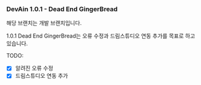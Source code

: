 ### DevAin 1.0.1 - Dead End GingerBread

해당 브랜치는 개발 브랜치입니다.

1.0.1 Dead End GingerBread는 오류 수정과 드림스튜디오 연동 추가를 목표로 하고 있습니다.

TODO:
- [x] 알려진 오류 수정
- [x] 드림스튜디오 연동 추가